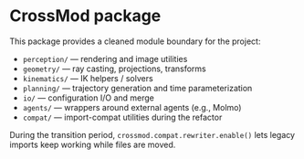 # CrossMod package

This package provides a cleaned module boundary for the project:

- `perception/` — rendering and image utilities
- `geometry/` — ray casting, projections, transforms
- `kinematics/` — IK helpers / solvers
- `planning/` — trajectory generation and time parameterization
- `io/` — configuration I/O and merge
- `agents/` — wrappers around external agents (e.g., Molmo)
- `compat/` — import-compat utilities during the refactor

During the transition period, `crossmod.compat.rewriter.enable()` lets
legacy imports keep working while files are moved.

